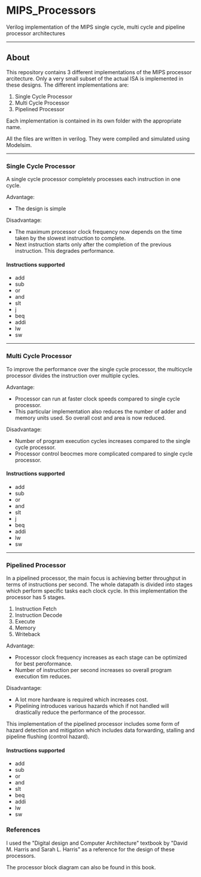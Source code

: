 # MIPS_Processors
Verilog implementation of the MIPS single cycle, multi cycle and pipeline processor architectures

---

## About

This repository contains 3 different implementations of the MIPS processor arcitecture. Only a very small subset of the actual ISA is implemented in these designs.
The different implementations are:

1. Single Cycle Processor
2. Multi Cycle Processor
3. Pipelined Processor

Each implementation is contained in its own folder with the appropriate name.

All the files are written in verilog. They were compiled and simulated using Modelsim.

---

### Single Cycle Processor

A single cycle processor completely processes each instruction in one cycle.

Advantage:

* The design is simple 

Disadvantage:

* The maximum processor clock frequency now depends on the time taken by the slowest instruction to complete.
* Next instruction starts only after the completion of the previous instruction. This degrades performance.

#### Instructions supported

* add
* sub
* or
* and
* slt
* j
* beq
* addi
* lw
* sw

---

### Multi Cycle Processor

To improve the performance over the single cycle processor, the multicycle processor divides the instruction over multiple cycles.

Advantage:

* Processor can run at faster clock speeds compared to single cycle processor.
* This particular implementation also reduces the number of adder and memory units used. So overall cost and area is now reduced.

Disadvantage:

* Number of program execution cycles increases compared to the single cycle processor.
* Processor control beocmes more complicated compared to single cycle processor.

#### Instructions supported

* add
* sub
* or
* and
* slt
* j
* beq
* addi
* lw
* sw

---

### Pipelined Processor

In a pipelined processor, the main focus is achieving better throughput in terms of instructions per second. The whole datapath is divided into stages which perform specific tasks each clock cycle. In this implementation the processor has 5 stages.

1. Instruction Fetch
2. Instruction Decode
3. Execute
4. Memory
5. Writeback

Advantage:

* Processor clock frequency increases as each stage can be optimized for best peroformance.
* Number of instruction per second increases so overall program execution tim reduces.

Disadvantage:

* A lot more hardware is required which increases cost.
* Pipelining introduces various hazards which if not handled will drastically reduce the performance of the processor.

This implementation of the pipelined processor includes some form of hazard detection and mitigation which includes data forwarding, stalling and pipeline flushing (control hazard).

#### Instructions supported

* add
* sub
* or
* and
* slt
* beq
* addi
* lw
* sw

### References

I used the "Digital design and Computer Architecture" textbook by "David M. Harris and Sarah L. Harris" as a reference for the design of these processors.

The processor block diagram can also be found in this book.